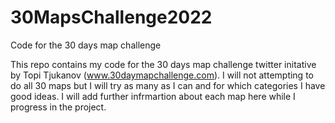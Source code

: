 # 30MapsChallenge2022
Code for the 30 days map challenge

This repo contains my code for the 30 days map challenge twitter initative by Topi Tjukanov (www.30daymapchallenge.com).
I will not attempting to do all 30 maps but I will try as many as I can and for which categories I have good ideas. I will add
further infrmartion about each map here while I progress in the project.
